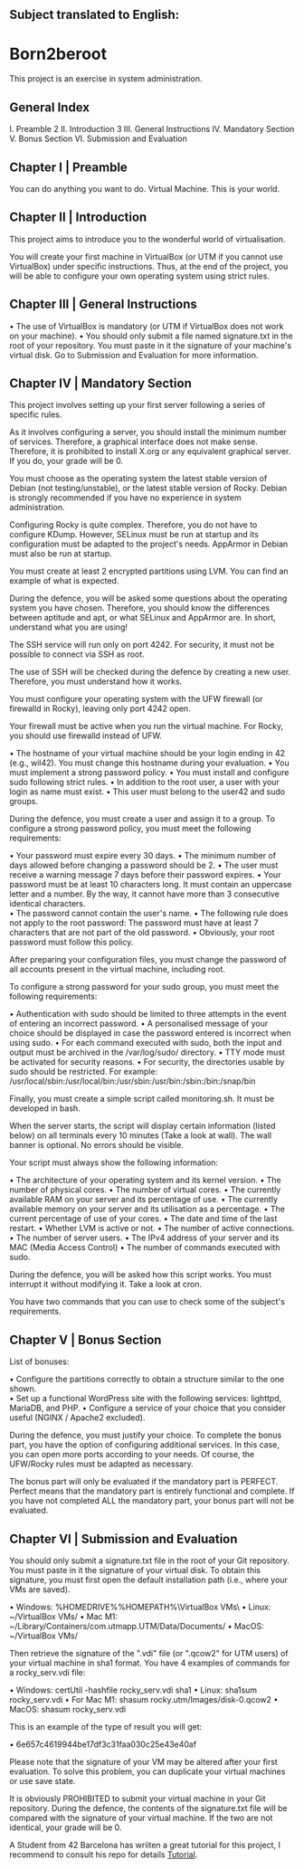 Subject translated to English: 
------------------------------

# Born2beroot

This project is an exercise in system administration. 

## General Index
I. Preamble 2
II. Introduction 3
III. General Instructions
IV. Mandatory Section
V. Bonus Section
VI. Submission and Evaluation

## Chapter I | Preamble 
You can do anything you want to do. Virtual Machine. This is your world. 

## Chapter II | Introduction
This project aims to introduce you to the wonderful world of virtualisation.

You will create your first machine in VirtualBox (or UTM if you cannot use VirtualBox) under specific instructions. Thus, at the end of the project, you will be able to configure your own operating system using strict rules. 

## Chapter III | General Instructions
• The use of VirtualBox is mandatory (or UTM if VirtualBox does not work on your machine). 
• You should only submit a file named signature.txt in the root of your repository. You must paste in it the signature of your machine's virtual disk. Go to Submission and Evaluation for more information. 

## Chapter IV | Mandatory Section
This project involves setting up your first server following a series of specific rules. 

As it involves configuring a server, you should install the minimum
number of services. Therefore, a graphical interface does not make
sense. Therefore, it is prohibited to install X.org or any equivalent graphical server. If you do, your grade will be 0. 

You must choose as the operating system the latest stable version of Debian (not testing/unstable), or the latest stable version of Rocky. Debian is strongly recommended if you have no experience in system administration. 

Configuring Rocky is quite complex. Therefore, you do not have to
configure KDump. However, SELinux must be run at startup
and its configuration must be adapted to the project's needs.
AppArmor in Debian must also be run at startup. 

You must create at least 2 encrypted partitions using LVM. You can find an example of what is expected. 

During the defence, you will be asked some questions about the operating
system you have chosen. Therefore, you should know the differences
between aptitude and apt, or what SELinux and AppArmor are. In short,
understand what you are using! 

The SSH service will run only on port 4242. For security, it must not be possible to connect via SSH as root. 

The use of SSH will be checked during the defence by creating a new
user. Therefore, you must understand how it works. 

You must configure your operating system with the UFW firewall (or firewalld in Rocky), leaving only port 4242 open. 

Your firewall must be active when you run the virtual machine.
For Rocky, you should use firewalld instead of UFW. 

• The hostname of your virtual machine should be your login ending in 42 (e.g., wil42). You must change this hostname during your evaluation. 
• You must implement a strong password policy. 
• You must install and configure sudo following strict rules. 
• In addition to the root user, a user with your login as name must exist. 
• This user must belong to the user42 and sudo groups. 

During the defence, you must create a user and assign it to a
group. To configure a strong password policy, you must meet the following requirements:

• Your password must expire every 30 days. 
• The minimum number of days allowed before changing a password should be
2. 
• The user must receive a warning message 7 days before their password expires. 
• Your password must be at least 10 characters long. It must contain an uppercase letter and a number. By the way, it cannot have more than 3 consecutive identical characters.  
• The password cannot contain the user's name. 
• The following rule does not apply to the root password: The password must have at least 7 characters that are not part of the old password. 
• Obviously, your root password must follow this policy. 

After preparing your configuration files, you must change the
password of all accounts present in the virtual machine, including root. 

To configure a strong password for your sudo group, you must meet the following requirements:

• Authentication with sudo should be limited to three attempts in the event of entering an incorrect password. 
• A personalised message of your choice should be displayed in case the password entered is incorrect when using sudo. 
• For each command executed with sudo, both the input and output must be archived in the /var/log/sudo/ directory. 
• TTY mode must be activated for security reasons. 
• For security, the directories usable by sudo should be restricted. For example: 
     /usr/local/sbin:/usr/local/bin:/usr/sbin:/usr/bin:/sbin:/bin:/snap/bin 
     
Finally, you must create a simple script called monitoring.sh. It must be developed in bash.

When the server starts, the script will display certain information (listed below) on all terminals every 10 minutes (Take a look at wall). The wall banner is optional. No errors should be visible.

Your script must always show the following information:

• The architecture of your operating system and its kernel version. 
• The number of physical cores. 
• The number of virtual cores. 
• The currently available RAM on your server and its percentage of use. 
• The currently available memory on your server and its utilisation as a percentage. 
• The current percentage of use of your cores. 
• The date and time of the last restart. 
• Whether LVM is active or not. 
• The number of active connections. 
• The number of server users. 
• The IPv4 address of your server and its MAC (Media Access Control) 
• The number of commands executed with sudo. 

During the defence, you will be asked how this script works. You must
interrupt it without modifying it. Take a look at cron. 

You have two commands that you can use to check some of the subject's requirements. 

## Chapter V | Bonus Section
List of bonuses: 

• Configure the partitions correctly to obtain a structure similar to the one shown.  
• Set up a functional WordPress site with the following services: lighttpd, MariaDB, and PHP. 
• Configure a service of your choice that you consider useful (NGINX / Apache2 excluded). 

During the defence, you must justify your choice. To complete the bonus part, you have the option of configuring
additional services. In this case, you can open more ports according
to your needs. Of course, the UFW/Rocky rules must be adapted as necessary. 

The bonus part will only be evaluated if the mandatory part is
PERFECT. Perfect means that the mandatory part is entirely
functional and complete. If you have not completed ALL the mandatory part,
your bonus part will not be evaluated. 

## Chapter VI | Submission and Evaluation
You should only submit a signature.txt file in the root of your Git repository. You must paste in it the signature of your virtual disk. To obtain this signature, you must first open the default installation path (i.e., where your VMs are saved).

• Windows: %HOMEDRIVE%%HOMEPATH%\VirtualBox VMs\ 
• Linux: ~/VirtualBox VMs/ 
• Mac M1: ~/Library/Containers/com.utmapp.UTM/Data/Documents/ • MacOS: ~/VirtualBox VMs/ 

Then retrieve the signature of the ".vdi" file (or ".qcow2" for UTM users) of your virtual machine in sha1 format. You have 4 examples of commands for a rocky_serv.vdi file: 

• Windows: certUtil -hashfile rocky_serv.vdi sha1 • Linux: sha1sum rocky_serv.vdi 
• For Mac M1: shasum rocky.utm/Images/disk-0.qcow2 • MacOS: shasum rocky_serv.vdi 

This is an example of the type of result you will get: 

• 6e657c4619944be17df3c31faa030c25e43e40af 

Please note that the signature of your VM may be altered
after your first evaluation. To solve this problem, you can
duplicate your virtual machines or use save state. 

It is obviously PROHIBITED to submit your virtual machine in your
Git repository. During the defence, the contents of the
signature.txt file will be compared with the signature of your virtual machine. If the
two are not identical, your grade will be 0.

A Student from 42 Barcelona has wriiten a great tutorial for this project, I recommend to consult his repo for details [Tutorial](https://github.com/gemartin99/Born2beroot-Tutorial). 
